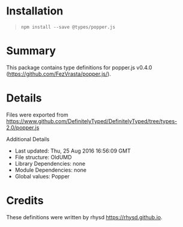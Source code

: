 # Installation
> `npm install --save @types/popper.js`

# Summary
This package contains type definitions for popper.js v0.4.0 (https://github.com/FezVrasta/popper.js/).

# Details
Files were exported from https://www.github.com/DefinitelyTyped/DefinitelyTyped/tree/types-2.0/popper.js

Additional Details
 * Last updated: Thu, 25 Aug 2016 16:56:09 GMT
 * File structure: OldUMD
 * Library Dependencies: none
 * Module Dependencies: none
 * Global values: Popper

# Credits
These definitions were written by rhysd <https://rhysd.github.io>.
